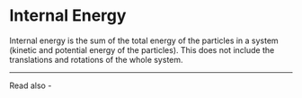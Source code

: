 # Internal Energy
Internal energy is the sum of the total energy of the particles in a system (kinetic and potential energy of the particles). This does not include the translations and rotations of the whole system.

---
Read also - 